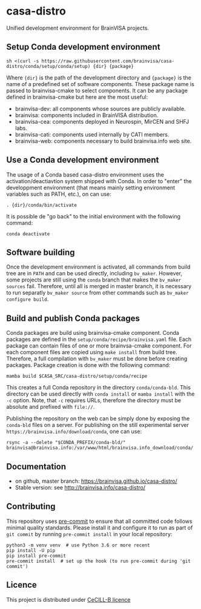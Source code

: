 # casa-distro
Unified development environment for BrainVISA projects.

## Setup Conda development environment

```shell
sh <(curl -s https://raw.githubusercontent.com/brainvisa/casa-distro/conda/setup/conda/setup) {dir} {package}
```

Where `{dir}` is the path of the development directory and `{package}` is the name of a predefined set of software components. These package name is passed to brainvisa-cmake to select components. It can be any 
package defined in brainvisa-cmake but here are the most useful:

- brainvisa-dev: all components whose sources are publicly available.
- brainvisa: components included in BrainVISA distribution.
- brainvisa-cea: components deployed in Neurospin, MirCEN and SHFJ labs.
- brainvisa-cati: components used internally by CATI members.
- brainvisa-web: components necessary to build brainvisa.info web site.

## Use a Conda development environment

The usage of a Conda based casa-distro environment uses the activation/deactiavtion system shipped with Conda. In order to "enter" the developpment environment (that means mainly setting environment variables such as PATH, etc.), on can use:

```
. {dir}/conda/bin/activate
```

It is possible de "go back" to the initial environment with the following command:

```
conda deactivate
```

## Software building

Once the development environment is activated, all commands from build tree are in `PATH` and can be used directly, including `bv_maker`. However, some projects are still using the `conda` branch that makes the `bv_maker sources` fail. Therefore, until all is merged in master branch, it is necessary to run separatly `bv_maker source` from other commands such as `bv_maker configure build`.

## Build and publish Conda packages

Conda packages are build using brainvisa-cmake component. Conda packages are defined in the `setup/conda/recipe/brainvisa.yaml` file. Each package can contain files of one or more brainvsa-cmake component. For each component files are copied using `make install` from build tree. Therefore, a full compilation with `bv_maker` must be done before creating packages. Package creation is done with the following command:

```
mamba build $CASA_SRC/casa-distro/setup/conda/recipe
```

This creates a full Conda repository in the directory `conda/conda-bld`. This directory can be used directly with `conda install` or `mamba install` with the `-c` option. Note, that `-c` requires URLs, therefore the directory must be absolute and prefixed with `file://`.

Publishing the repository on the web can be simply done by exposing the `conda-bld` files on a server. For publishing on the still experimental server `https://brainvisa.info/download/conda`, one can use: 

```
rsync -a --delete "$CONDA_PREFIX/conda-bld/" brainvisa@brainvisa.info:/var/www/html/brainvisa.info_download/conda/
```

## Documentation

* on github, master branch: https://brainvisa.github.io/casa-distro/
* Stable version: see http://brainvisa.info/casa-distro/

## Contributing

This repository uses [pre-commit](https://pre-commit.com/) to ensure that all committed code follows minimal quality standards. Please install it and configure it to run as part of ``git commit`` by running ``pre-commit install`` in your local repository:

```shell
python3 -m venv venv  # use Python 3.6 or more recent
pip install -U pip
pip install pre-commit
pre-commit install  # set up the hook (to run pre-commit during 'git commit')
```


## Licence
This project is distributed under [CeCILL-B licence](http://www.cecill.info/licences/Licence_CeCILL-B_V1-en.html)
